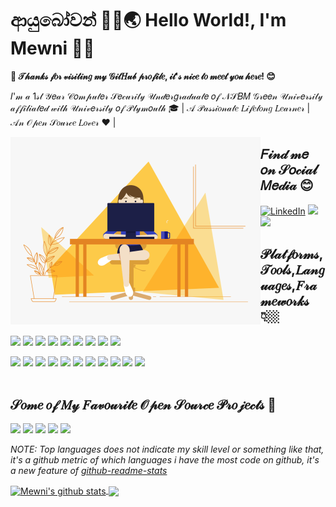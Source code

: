 # ආයුබෝවන් 🙏🏽🌏 Hello World!, I'm Mewni 👋🏼

**🚀 𝒯𝒽𝒶𝓃𝓀𝓈 𝒻𝑜𝓇 𝓋𝒾𝓈𝒾𝓉𝒾𝓃𝑔 𝓂𝓎 𝒢𝒾𝓉𝐻𝓊𝒷 𝓅𝓇𝑜𝒻𝒾𝓁𝑒, 𝒾𝓉'𝓈 𝓃𝒾𝒸𝑒 𝓉𝑜 𝓂𝑒𝑒𝓉 𝓎𝑜𝓊 𝒽𝑒𝓇𝑒! 😊**

𝐼'𝓂 𝒶 1𝓈𝓉 𝒴𝑒𝒶𝓇 𝒞𝑜𝓂𝓅𝓊𝓉𝑒𝓇 𝒮𝑒𝒸𝓊𝓇𝒾𝓉𝓎 𝒰𝓃𝒹𝑒𝓇𝑔𝓇𝒶𝒹𝓊𝒶𝓉𝑒 𝑜𝒻 𝒩𝒮𝐵𝑀 𝒢𝓇𝑒𝑒𝓃 𝒰𝓃𝒾𝓋𝑒𝓇𝓈𝒾𝓉𝓎 𝒶𝒻𝒻𝒾𝓁𝒾𝒶𝓉𝑒𝒹 𝓌𝒾𝓉𝒽 𝒰𝓃𝒾𝓋𝑒𝓇𝓈𝒾𝓉𝓎 𝑜𝒻 𝒫𝓁𝓎𝓂𝑜𝓊𝓉𝒽 🎓 | 𝒜 𝒫𝒶𝓈𝓈𝒾𝑜𝓃𝒶𝓉𝑒 𝐿𝒾𝒻𝑒𝓁𝑜𝓃𝑔 𝐿𝑒𝒶𝓇𝓃𝑒𝓇 | 𝒜𝓃 𝒪𝓅𝑒𝓃 𝒮𝑜𝓊𝓇𝒸𝑒 𝐿𝑜𝓋𝑒𝓇 ❤ |

<img src="https://github.com/Mewni/Mewni/blob/master/Images/0_K2WLMTExLyida7OR.gif" alt="Animation by Daniela Serpa" title="Animation by Daniela Serpa" align="left" width="400" height="300">

## 𝐹𝒾𝓃𝒹 𝓂𝑒 𝑜𝓃 𝒮𝑜𝒸𝒾𝒶𝓁 𝑀𝑒𝒹𝒾𝒶 😊

<a href="https://www.linkedin.com/in/mewni-alahakoon-0a7a48192/"><img src="https://img.shields.io/badge/LinkedIn--_.svg?style=social&logo=linkedin" alt="LinkedIn"></a>
<a href="https://twitter.com/MAlahakoon1"><img src="https://img.shields.io/badge/Twitter--_.svg?style=social&logo=Twitter"></a>
<a href="https://www.instagram.com/m_alahakoon/?hl=en"><img src="https://img.shields.io/badge/Instagram--_.svg?style=social&logo=Instagram"></a>

## 𝒫𝓁𝒶𝓉𝒻𝑜𝓇𝓂𝓈,𝒯𝑜𝑜𝓁𝓈,𝐿𝒶𝓃𝑔𝓊𝒶𝑔𝑒𝓈,𝐹𝓇𝒶𝓂𝑒𝓌𝑜𝓇𝓀𝓈 👇🏼

[![](https://img.shields.io/badge/OS-Pop!_%20OS-33aadd?style=flat-square&logo=linux&logoColor=ffffff)]()
[![](https://img.shields.io/badge/-Kali%20Linux-276DC3?style=flat-square&logoColor=ffffff)](#)
[![](https://img.shields.io/badge/Windows-10-2376bc?style=flat-square&logo=windows&logoColor=ffffff)](https://www.microsoft.com/windows/get-windows-10)
[![](https://img.shields.io/badge/Windows-7-2376bc?style=flat-square&logo=windows&logoColor=ffffff)](#)
[![](https://img.shields.io/badge/Windows-XP-003399?style=flat-square&logo=windows&logoColor=ffffff)](#)
[![](https://img.shields.io/badge/Text%20Editor-Visual%20Studio%20Code-007ACC?style=flat-square&logo=visual-studio-code&logoColor=ffffff)](https://code.visualstudio.com/)
[![](https://img.shields.io/badge/IDE-Visual%20Studio-5C2D91?style=flat-square&logo=Visual-Studio&logoColor=ffffff)](#)
[![](https://img.shields.io/badge/IDE-CLion-000000?style=flat-square&logo=jetbrains&logoColor=ffffff)](#)
[![](https://img.shields.io/badge/IDE-Pycharm-000000?style=flat-square&logo=jetbrains&logoColor=ffffff)](#)

[![](https://img.shields.io/badge/-C%20Language-A8B9CC?style=flat-square&logo=c&logoColor=white)](#)
[![](https://img.shields.io/badge/-C%20Sharp-239120?style=flat-square&logo=c-sharp&logoColor=white)](#)
[![](https://img.shields.io/badge/-Python-3776AB?style=flat-square&logo=python&logoColor=white)](#)
[![](https://img.shields.io/badge/-HTML5-E34F26?style=flat-square&logo=html5&logoColor=white)](https://html.spec.whatwg.org/)
[![](https://img.shields.io/badge/-CSS3-1572B6?style=flat-square&logo=css3&logoColor=white)](https://www.w3.org/Style/CSS/)
[![](https://img.shields.io/badge/-JavaScript-f7e018?style=flat-square&logo=javascript&logoColor=white)](https://www.ecma-international.org/)
[![](https://img.shields.io/badge/-PHP-777BB4?style=flat-square&logo=php&logoColor=white)](#)
[![](https://img.shields.io/badge/-MySQL-4479A1?style=flat-square&logo=mysql&logoColor=white)](#)
[![](https://img.shields.io/badge/-Bootstrap-563D7C?style=flat-square&logo=bootstrap&logoColor=white)](#)
[![](https://img.shields.io/badge/-Git-F05032?style=flat-square&logo=git&logoColor=white)](#)
[![](https://img.shields.io/badge/-Linux-FCC624?style=flat-square&logo=linux&logoColor=white)](#)
<br>
<br>

## 𝒮𝑜𝓂𝑒 𝑜𝒻 𝑀𝓎 𝐹𝒶𝓋𝑜𝓊𝓇𝒾𝓉𝑒 𝒪𝓅𝑒𝓃 𝒮𝑜𝓊𝓇𝒸𝑒 𝒫𝓇𝑜𝒿𝑒𝒸𝓉𝓈 💖
[![](https://img.shields.io/badge/-Tor-7E4798?style=flat-square&logo=tor&logoColor=white)](#)
[![](http://img.shields.io/badge/-Visual%20Studio%20Code-007ACC?style=flat-square&logo=visual-studio-code&logoColor=white)](#)
[![](http://img.shields.io/badge/-Mozilla%20Firefox-000000?style=flat-square&logo=mozilla&logoColor=white)](#)
[![](http://img.shields.io/badge/-Blender-F5792A?style=flat-square&logo=blender&logoColor=white)](#)
[![](https://img.shields.io/badge/-Linux-FCC624?style=flat-square&logo=linux&logoColor=white)](#)

*NOTE: Top languages does not indicate my skill level or something like that, it's a github metric of which languages i have the most code on github, it's a new feature of [github-readme-stats](https://github.com/anuraghazra/github-readme-stats)*

<a href="https://github.com/anuraghazra/github-readme-stats">
  <img align="center" src="https://github-readme-stats.vercel.app/api?username=Mewni&show_icons=true&include_all_commits=true&hide=stars,contribs&theme=buefy" alt="Mewni's github stats" />
</a>

<!--<p align="left">                
<img src="https://github-readme-stats.vercel.app/api?username=Mewni&show_icons=true&theme=radical&count_private=trues&how_icons=true&hide=stars,contribs">
</p>-->

<a href="https://github.com/anuraghazra/github-readme-stats">
  <!-- Change the `github-readme-stats.anuraghazra1.vercel.app` to `github-readme-stats.vercel.app`  -->
  <img align="center" src="https://github-readme-stats.vercel.app/api/top-langs/?username=Mewni&layout=compact&theme=buefy" />
</a>


<!--
**Mewni/Mewni** is a ✨ _special_ ✨ repository because its `README.md` (this file) appears on your GitHub profile.

Here are some ideas to get you started:

- 🔭 I’m currently working on ...
- 🌱 I’m currently learning ...
- 👯 I’m looking to collaborate on ...
- 🤔 I’m looking for help with ...
- 💬 Ask me about ...
- 📫 How to reach me: ...
- 😄 Pronouns: ...
- ⚡ Fun fact: ...
-->
